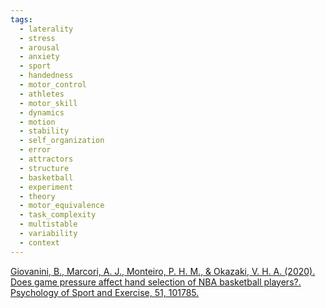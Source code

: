 ```yaml
---
tags:
  - laterality
  - stress
  - arousal
  - anxiety
  - sport
  - handedness
  - motor_control
  - athletes
  - motor_skill
  - dynamics
  - motion
  - stability
  - self_organization
  - error
  - attractors
  - structure
  - basketball
  - experiment
  - theory
  - motor_equivalence
  - task_complexity
  - multistable
  - variability
  - context
---
```


[Giovanini, B., Marcori, A. J., Monteiro, P. H. M., & Okazaki, V. H. A. (2020). Does game pressure affect hand selection of NBA basketball players?. Psychology of Sport and Exercise, 51, 101785.](https://www.sciencedirect.com/science/article/pii/S1469029220302764?casa_token=xfIFdWYT2KIAAAAA:BRAjQ-tN0jGLx0FyUYLRPOImc6317Udr8FEK5acJeucq0v0mFkKFndbGjY9j13Rcc4BXXiPBwQ)